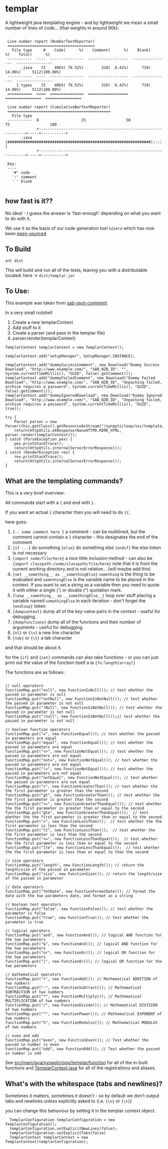 templar
=======
A lightweight java templating engine - and by lightweight we mean a small number of lines of code... (that weights in around 90k):

```
 
 Line number report (NumberTextReporter)
 =======================================
   File type     #    Code(      %)    Comment(      %)    Blank(      %)    Total(      %)  
 -----------  ----  ---------------  ------------------  ----------------  ----------------  
       .java    72    4065( 79.52%)        328(  6.42%)      719( 14.06%)     5112(100.00%)  
 -----------  ----  ---------------  ------------------  ----------------  ----------------  
     1 types    72    4065( 79.52%)        328(  6.42%)      719( 14.06%)     5112(100.00%)  
 ===========  ====  ===============  ==================  ================  ================  
 
 Line number report (CumulativeBarTextReporter)
 ==============================================
   File type  
 -----------  0                   25                  50                   75                  100
              +----------------------------------------------------------------+-----+-----------+
       .java  |################################################################|:::::|           |
              +----------------------------------------------------------------+-----+-----------+
 
 Key:
 ----
   '#' code
   ':' comment
   ' ' blank
 
```


## how fast is it??

No idea! - I guess the answer is 'fast-enough' depending on what you want to do with it.

We use it as the basis of our code generation tool ```h2zero``` which has now been [open-sourced](https://github.com/synapticloop/h2zero)

## To Build

```ant dist```

This will build and run all of the tests, leaving you with a distributable located: here -> ```dist/templar.jar```

## To Use:

This example was taken from [sab-spot-comment](http://synapticloop.github.io/sab-spot-comment/):

In a very small nutshell

  1. Create a new templarContext
  1. Add stuff to it
  1. Create a parser (and pass in the templar file)
  1. parser.render(templarContext)

```
TemplarContext templarContext = new TemplarContext();

templarContext.add("setupManager", SetupManager.INSTANCE);

templarContext.add("dummySuccessComment", new Download("Dummy Success Download", "http://www.example.com/", "SAB_NZB_ID", "", System.currentTimeMillis(), "GUID", false).getComment());
templarContext.add("dummyFailedComment", new Download("Dummy Failed Download", "http://www.example.com/", "SAB_NZB_ID", "Unpacking failed, archive requires a password", System.currentTimeMillis(), "GUID", false).getComment());
templarContext.add("dummyIgnoredDownload", new Download("Dummy Ignored Download", "http://www.example.com/", "SAB_NZB_ID", "Unpacking failed, archive requires a password", System.currentTimeMillis(), "GUID", true));

try {
	Parser parser = new Parser(this.getClass().getResourceAsStream("/synapticloop/ssc/template/admin.templar"));
	return(HttpUtils.okResponse(NanoHTTPD.MIME_HTML, parser.render(templarContext)));
} catch (ParseException pex) {
	pex.printStackTrace();
	return(HttpUtils.internalServerErrorResponse());
} catch (RenderException rex) {
	rex.printStackTrace();
	return(HttpUtils.internalServerErrorResponse());
}
```

## What are the templating commands?

This is a very brief overview:

All commands start with a ```{``` and end with ```}```.

If you want an actual ```{``` character then you will need to do ```{{```.

here goes:

  1. ```{-- some comment here }``` a comment - can be multilined, but the comment cannot contain a ```}``` character - this designates the end of the comment
  1. ```{if ...}``` do something ```{else}``` do something else ```{endif}``` the else token is not necessary
  1. ```{import some/file/here}``` a nice little inclusion method - can also be ```{import classpath:/some/classpath/file/here}``` note that it is from the current working directory and is not relative... (will maybe add this)
  1. ```{set __something__ as __somethingElse}``` ```something``` is the thing to be evaluated and ```somethingElse``` is the variable name to be placed in the context.  If you want to set a string as a variable then you need to quote it with either a single (') or double (") quotation mark.
  1. ```{loop __something__ as __somethingElse__}``` loop over stuff placing a variable named ```somethingElse``` in each iteration - don't forget the ```{endloop}``` token
  1. ```{dumpcontext}``` dump all of the key-value pairs in the context - useful for debugging.
  1. ```{dumpfunctions}``` dump all of the functions and their number of arguments - useful for debugging.
  1. ```{nl}``` or ```{\n}``` a new line character
  1. ```{tab}``` or ```{\t}``` a tab character

and that should be about it.

for the ```{if}``` and ```{set}``` commands can also take functions - or you can just print out the value of the function itself a la ```{fn:length[array]}```

The functions are as follows:

```

// null operators
functionMap.put("null", new FunctionIsNull()); // test whether the passed in parameter is null
functionMap.put("notNull", new FunctionIsNotNull()); // test whether the passed in parameter is not null
functionMap.put("!Null", new FunctionIsNotNull()); // test whether the passed in parameter is not null
functionMap.put("!null", new FunctionIsNotNull());// test whether the passed in parameter is not null

// boolean function operators
functionMap.put("=", new FunctionEqual()); // test whether the passed in parameters are equal
functionMap.put("equal", new FunctionEqual()); // test whether the passed in parameters are equal
functionMap.put("<>", new FunctionNotEqual()); // test whether the passed in parameters are not equal
functionMap.put("not=", new FunctionNotEqual()); // test whether the passed in parameters are not equal
functionMap.put("!=", new FunctionNotEqual()); // test whether the passed in parameters are not equal
functionMap.put("notEqual", new FunctionNotEqual()); // test whether the passed in parameters are not equal
functionMap.put(">", new FunctionGreaterThan()); // test whether the the first parameter is greater than the second
functionMap.put("gt", new FunctionGreaterThan()); // test whether the the first parameter is greater than the second
functionMap.put(">=", new FunctionGreaterThanEqual()); // test whether the the first parameter is greater than or equal to the second
functionMap.put("gte", new FunctionGreaterThanEqual());  // test whether the the first parameter is greater than or equal to the second
functionMap.put("<", new FunctionLessThan());  // test whether the the first parameter is less than the second
functionMap.put("lt", new FunctionLessThan());  // test whether the the first parameter is less than the second
functionMap.put("<=", new FunctionLessThanEqual());  // test whether the the first parameter is less than or equal to the second
functionMap.put("lte", new FunctionLessThanEqual());  // test whether the the first parameter is less than or equal to than the second

// size operators
functionMap.put("length", new FunctionLength()); // return the length/size of the passed in parameter
functionMap.put("size", new FunctionSize()); // return the length/size of the passed in parameter

// date operators
functionMap.put("fmtDate", new FunctionFormatDate()); // format the date with the two parameters date, and format as a string

// boolean test operators
functionMap.put("false", new FunctionFalse()); // test whether the parameter is false
functionMap.put("true", new FunctionTrue()); // test whether the parameter is true

// logical operators
functionMap.put("and", new FunctionAnd()); // logical AND function for the two parameters
functionMap.put("&", new FunctionAnd()); // logical AND function for the two parameters
functionMap.put("or", new FunctionOr()); // logical OR function for the two parameters
functionMap.put("|", new FunctionOr()); // logical OR function for the two parameters

// mathematical operators
functionMap.put("+", new FunctionAdd()); // Mathematical ADDITION of two numbers
functionMap.put("-", new FunctionSubtract()); // Mathematical SUBTRACTION of two numbers
functionMap.put("*", new FunctionMultiply()); // Mathematical MULTIPLICATION of two numbers
functionMap.put("/", new FunctionDivide()); // Mathematical DIVISION of two numbers
functionMap.put("^", new FunctionPower()); // Mathematical EXPONENT of two numbers
functionMap.put("%", new FunctionModulus()); // Mathematical MODULUS of two numbers

// even and odd
functionMap.put("even", new FunctionEven()); // Test whether the passed in number is even
functionMap.put("odd", new FunctionOdd()); // Test whether the passed in number is odd
```

See [src/main/java/synapticloop/templar/function](https://github.com/synapticloop/templar/tree/master/src/main/java/synapticloop/templar/function) for all of the in-built functions and [TemplarContext.java](https://github.com/synapticloop/templar/blob/master/src/main/java/synapticloop/templar/utils/TemplarContext.java) for all of the registrations and aliases.


## What's with the whitespace (tabs and newlines)?

Sometimes it matters, sometimes it doesn't - so by default we don't output tabs and newlines unless explicitly asked to (i.e. ```{\n}``` or ```{\t}```)

you can change this behaviour by setting it in the templar context object.

```
  TemplarConfiguration templarConfiguration = new TemplarConfiguration();
  templarConfiguration.setExplicitNewLines(false);
  templarConfiguration.setExplicitTabs(false)
  TemplarContext templarContext = new TemplarContext(templarConfiguration);
```